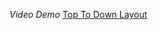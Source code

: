 *Video Demo*
[Top To Down Layout](https://github.com/user-attachments/assets/87b2ed9e-9760-47b0-8df4-fbf1469a77ab)
